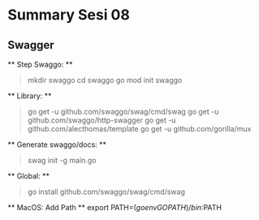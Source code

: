 # Summary Sesi 08

## Swagger
** Step Swaggo: **

> mkdir swaggo
> cd swaggo
> go mod init swaggo

** Library: **
> go get -u github.com/swaggo/swag/cmd/swag
> go get -u github.com/swaggo/http-swagger
> go get -u github.com/alecthomas/template
> go get -u github.com/gorilla/mux

** Generate swaggo/docs: **
> swag init -g main.go

** Global: **
> go install github.com/swaggo/swag/cmd/swag

** MacOS: Add Path **
export PATH=$(go env GOPATH)/bin:$PATH
